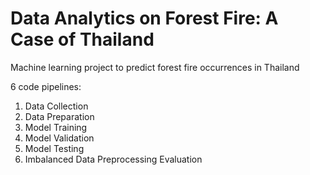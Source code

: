 # Data Analytics on Forest Fire: A Case of Thailand

Machine learning project to predict forest fire occurrences in Thailand

6 code pipelines:
1. Data Collection
2. Data Preparation
3. Model Training
4. Model Validation
5. Model Testing
6. Imbalanced Data Preprocessing Evaluation
